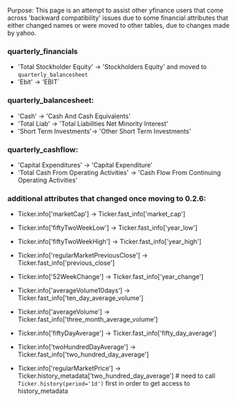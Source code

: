 Purpose:
This page is an attempt to assist other yfinance users that come across 'backward compatibility' issues due to some financial attributes that either changed names or were moved to other tables, due to changes made by yahoo.

### quarterly_financials
* 'Total Stockholder Equity' -> 'Stockholders Equity' and moved to `quarterly_balancesheet`
* 'Ebit' -> 'EBIT`

### quarterly_balancesheet:
* 'Cash' -> 'Cash And Cash Equivalents'
* 'Total Liab' -> 'Total Liabilities Net Minority Interest'
* 'Short Term Investments'-> 'Other Short Term Investments'

### quarterly_cashflow:
* 'Capital Expenditures' -> 'Capital Expenditure'
* 'Total Cash From Operating Activities' -> 'Cash Flow From Continuing Operating Activities'

### additional attributes that changed once moving to 0.2.6:
* Ticker.info['marketCap'] -> Ticker.fast_info['market_cap']
* Ticker.info['fiftyTwoWeekLow'] -> Ticker.fast_info['year_low']
* Ticker.info['fiftyTwoWeekHigh'] -> Ticker.fast_info['year_high']
* Ticker.info['regularMarketPreviousClose'] -> Ticker.fast_info['previous_close']
* Ticker.info['52WeekChange'] -> Ticker.fast_info['year_change']
* Ticker.info['averageVolume10days'] -> Ticker.fast_info['ten_day_average_volume']
* Ticker.info['averageVolume'] -> Ticker.fast_info['three_month_average_volume']
* Ticker.info['fiftyDayAverage'] -> Ticker.fast_info['fifty_day_average']
* Ticker.info['twoHundredDayAverage'] -> Ticker.fast_info['two_hundred_day_average']

* Ticker.info['regularMarketPrice'] -> Ticker.history_metadata['two_hundred_day_average'] # need to call `Ticker.history(period='1d')` first in order to get access to history_metadata
